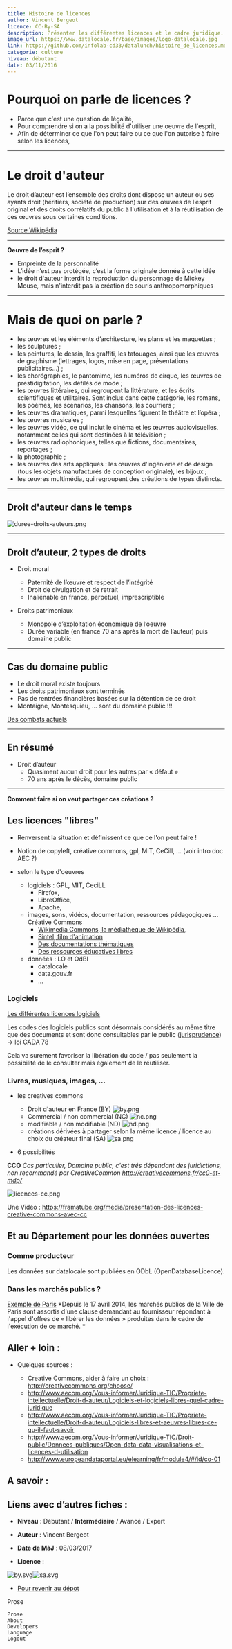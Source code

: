 ```yaml
---
title: Histoire de licences
author: Vincent Bergeot
licence: CC-By-SA
description: Présenter les différentes licences et le cadre juridique.
image_url: https://www.datalocale.fr/base/images/logo-datalocale.jpg
link: https://github.com/infolab-cd33/datalunch/histoire_de_licences.md
categorie: culture
niveau: débutant
date: 03/11/2016
---
```


# Pourquoi on parle de licences ?

* Parce que c'est une question de légalité,
* Pour comprendre si on a la possibilité d'utiliser une oeuvre de l'esprit,
* Afin de déterminer ce que l'on peut faire ou ce que l'on autorise à faire selon les licences,
____

# Le droit d'auteur

Le droit d’auteur est l’ensemble des droits dont dispose un auteur ou ses ayants droit (héritiers, société de production) sur des œuvres de l’esprit original et des droits corrélatifs du public à l'utilisation et à la réutilisation de ces œuvres sous certaines conditions.

[Source Wikipédia](https://fr.wikipedia.org/wiki/Droit_d'auteur#Droit_d.27auteur)
____

**Oeuvre de l’esprit ?**

* Empreinte de la personnalité
* L’idée n’est pas protégée, c’est la forme originale donnée à cette idée
* le droit d'auteur interdit la reproduction du personnage de Mickey Mouse, mais n'interdit pas la création de souris anthropomorphiques
____
# Mais de quoi on parle ?

* les œuvres et les éléments d’architecture, les plans et les maquettes ;
* les sculptures ;
* les peintures, le dessin, les graffiti, les tatouages, ainsi que les œuvres de graphisme (lettrages, logos, mise en page, présentations publicitaires…) ;
* les chorégraphies, le pantomime, les numéros de cirque, les œuvres de prestidigitation, les défilés de mode ;
* les œuvres littéraires, qui regroupent la littérature, et les écrits scientifiques et utilitaires. Sont inclus dans cette catégorie, les romans, les poèmes, les scénarios, les chansons, les courriers ;
* les œuvres dramatiques, parmi lesquelles figurent le théâtre et l’opéra ;
* les œuvres musicales ;
* les œuvres vidéo, ce qui inclut le cinéma et les œuvres audiovisuelles, notamment celles qui sont destinées à la télévision ;
* les œuvres radiophoniques, telles que fictions, documentaires, reportages ;
* la photographie ;
* les œuvres des arts appliqués : les œuvres d'ingénierie et de design (tous les objets manufacturés de conception originale), les bijoux ;
* les œuvres multimédia, qui regroupent des créations de types distincts.

____

## Droit d'auteur dans le temps

![duree-droits-auteurs.png](https://raw.githubusercontent.com/infolab-cd33/datalunch/master/media/licence/duree-droits-auteurs.png)
____
## Droit d’auteur, 2 types de droits

* Droit moral
    * Paternité de l’œuvre et respect de l’intégrité
    * Droit de divulgation et de retrait
    * Inaliénable en france, perpétuel, imprescriptible

* Droits patrimoniaux
    * Monopole d’exploitation économique de l’oeuvre
    * Durée variable (en france 70 ans après la mort de l’auteur) puis domaine public

____
## Cas du domaine public

- Le droit moral existe toujours
- Les droits patrimoniaux sont terminés
- Pas de rentrées financières basées sur la détention de ce droit
- Montaigne, Montesquieu, … sont du domaine public !!!

[Des combats actuels](http://affordance.typepad.com//mon_weblog/2015/10/chere-anne-frank.html)

____
## En résumé

- Droit d’auteur
	- Quasiment aucun droit pour les autres par « défaut »
	- 70 ans après le décès, domaine public

____
**Comment faire si on veut partager ces créations ?**



## Les licences "libres"

* Renversent la situation et définissent ce que ce l'on peut faire !
* Notion de copyleft, créative commons, gpl, MIT, CeCill, ... (voir intro doc AEC ?)
* selon le type d'oeuvres

    * logiciels :   GPL, MIT, CeciLL
        * Firefox,
        * LibreOffice,
        * Apache,
    * images, sons, vidéos, documentation, ressources pédagogiques ...  Créative Commons
        * [Wikimedia Commons, la médiathèque de Wikipédia](https://commons.wikimedia.org/wiki/Main_Page),
        * [Sintel, film d'animation](https://fr.wikipedia.org/wiki/Sintel)
        * [Des documentations thématiques](http://www.dechetsdemain.com/)
        * [Des ressources éducatives libres](http://data.abuledu.org)
    * données : LO et OdBl
        * datalocale
        * data.gouv.fr
        * ...


### Logiciels

[Les différentes licences logiciels](http://www.aecom.org/Vous-informer/Juridique-TIC/Propriete-intellectuelle/Droit-d-auteur/Logiciels-et-logiciels-libres-quel-cadre-juridique)

Les codes des logiciels publics sont désormais considérés au même titre que des documents et sont donc consultables par le public ([jurisprudence](http://www.legalis.net/spip.php?page=breves-article&id_article=4943)) -> loi CADA 78

Cela va surement favoriser la libération du code / pas seulement la possibilité de le consulter mais également de le réutiliser.

### Livres, musiques, images, ...

* les creatives commons
    * Droit d'auteur en France (BY) ![by.png](https://raw.githubusercontent.com/infolab-cd33/datalunch/master/media/licence/by.png)
    * Commercial / non commercial (NC) ![nc.png](https://raw.githubusercontent.com/infolab-cd33/datalunch/master/media/licence/nc.png)
    * modifiable / non modifiable (ND) ![nd.png](https://raw.githubusercontent.com/infolab-cd33/datalunch/master/media/licence/nd.png)
    * créations dérivées à partager selon la même licence / licence au choix du créateur final (SA) ![sa.png](https://raw.githubusercontent.com/infolab-cd33/datalunch/master/media/licence/sa.png)


* 6 possibilités

**CCO** *Cas particulier, Domaine public, c'est trés dépendant des juridictions, non recommandé par CreativeCommon <http://creativecommons.fr/cc0-et-mdp/>*

![licences-cc.png](https://raw.githubusercontent.com/infolab-cd33/datalunch/master/media/licence/licences-cc.png)

Une Vidéo : <https://framatube.org/media/presentation-des-licences-creative-commons-avec-cc>

## Et au Département pour les données ouvertes
### Comme producteur

Les données sur datalocale sont publiées en ODbL (OpenDatabaseLicence).

### Dans les marchés publics ?

[Exemple de Paris](http://opendata.paris.fr/page/les-marches/)
*Depuis le 17 avril 2014, les marchés publics de la Ville de Paris sont assortis d'une clause demandant au fournisseur répondant à l'appel d'offres de « libérer les données » produites dans le cadre de l'exécution de ce marché. *



## Aller + loin :

* Quelques sources :

	* Creative Commons, aider à faire un choix : http://creativecommons.org/choose/
	* http://www.aecom.org/Vous-informer/Juridique-TIC/Propriete-intellectuelle/Droit-d-auteur/Logiciels-et-logiciels-libres-quel-cadre-juridique
	* http://www.aecom.org/Vous-informer/Juridique-TIC/Propriete-intellectuelle/Droit-d-auteur/Logiciels-libres-et-aeuvres-libres-ce-qu-il-faut-savoir
	* http://www.aecom.org/Vous-informer/Juridique-TIC/Droit-public/Donnees-publiques/Open-data-data-visualisations-et-licences-d-utilisation
	* http://www.europeandataportal.eu/elearning/fr/module4/#/id/co-01

## A savoir :


## Liens avec d’autres fiches :


- **Niveau** : Débutant / **Intermédiaire** / Avancé / Expert

- **Auteur** : Vincent Bergeot

- **Date de MàJ** : 08/03/2017

- **Licence** :

![by.svg](https://raw.githubusercontent.com/infolab-cd33/datalunch/master/media/licence/by.png)![sa.svg](https://raw.githubusercontent.com/infolab-cd33/datalunch/master/media/licence/sa.png)

- [Pour revenir au dépot](http://datalunch.datalocale.fr)


Prose

    Prose
    About
    Developers
    Language
    Logout
